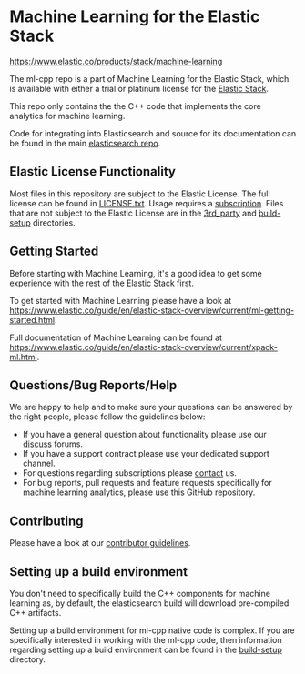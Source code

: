 # Machine Learning for the Elastic Stack

<https://www.elastic.co/products/stack/machine-learning>

The ml-cpp repo is a part of Machine Learning for the Elastic Stack, which is
available with either a trial or platinum license for the
[Elastic Stack](https://www.elastic.co/products).

This repo only contains the the C++ code that implements the core analytics for
machine learning.

Code for integrating into Elasticsearch and source for its documentation can be
found in the main
[elasticsearch repo](https://github.com/elastic/elasticsearch).

## Elastic License Functionality

Most files in this repository are subject to the Elastic License. The full
license can be found in [LICENSE.txt](LICENSE.txt). Usage requires a
[subscription](https://www.elastic.co/subscriptions). Files that are not
subject to the Elastic License are in the [3rd_party](3rd_party) and
[build-setup](build-setup) directories.

## Getting Started

Before starting with Machine Learning, it's a good idea to get some experience
with the rest of the
[Elastic Stack](https://www.elastic.co/guide/en/elastic-stack/current/index.html)
first.

To get started with Machine Learning please have a look at
<https://www.elastic.co/guide/en/elastic-stack-overview/current/ml-getting-started.html>.

Full documentation of Machine Learning can be found at
<https://www.elastic.co/guide/en/elastic-stack-overview/current/xpack-ml.html>.

## Questions/Bug Reports/Help

We are happy to help and to make sure your questions can be answered by the
right people, please follow the guidelines below:

* If you have a general question about functionality please use our
  [discuss](https://discuss.elastic.co/tags/c/elasticsearch/machine-learning)
  forums.
* If you have a support contract please use your dedicated support channel.
* For questions regarding subscriptions please
  [contact](https://www.elastic.co/subscriptions#request-info) us.
* For bug reports, pull requests and feature requests specifically for machine
  learning analytics, please use this GitHub repository.

## Contributing

Please have a look at our [contributor guidelines](CONTRIBUTING.md).

## Setting up a build environment

You don't need to specifically build the C++ components for machine learning as,
by default, the elasticsearch build will download pre-compiled C++ artifacts.

Setting up a build environment for ml-cpp native code is complex. If you are
specifically interested in working with the ml-cpp code, then information
regarding setting up a build environment can be found in the
[build-setup](build-setup) directory.


